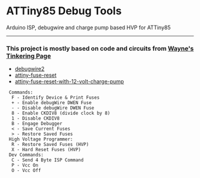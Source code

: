 # ATTiny85 Debug Tools

Arduino ISP, debugwire and charge pump based HVP for ATTiny85

-----

### This project is mostly based on code and circuits from [Wayne's Tinkering Page](https://sites.google.com/site/wayneholder/)

- [debugwire2](https://sites.google.com/site/wayneholder/debugwire2)
- [attiny-fuse-reset](https://sites.google.com/site/wayneholder/attiny-fuse-reset)
- [attiny-fuse-reset-with-12-volt-charge-pump](https://sites.google.com/site/wayneholder/attiny-fuse-reset-with-12-volt-charge-pump)


```
 Commands:
  F - Identify Device & Print Fuses
  + - Enable debugWire DWEN Fuse
  - - Disable debugWire DWEN Fuse
  8 - Enable CKDIV8 (divide clock by 8)
  1 - Disable CKDIV8
  B - Engage Debugger
  < - Save Current Fuses
  > - Restore Saved Fuses
 High Voltage Programmer:
  R - Restore Saved Fuses (HVP)
  X - Hard Reset Fuses (HVP)
 Dev Commands:
  C - Send 4 Byte ISP Command
  P - Vcc On
  O - Vcc Off
```
